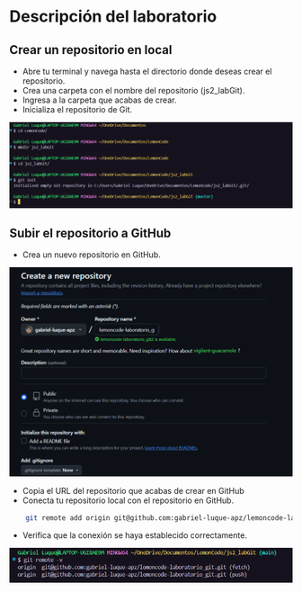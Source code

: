 # Descripción del laboratorio

## Crear un repositorio en local

- Abre tu terminal y navega hasta el directorio donde deseas crear el repositorio.
- Crea una carpeta con el nombre del repositorio (js2_labGit).
- Ingresa a la carpeta que acabas de crear.
- Inicializa el repositorio de Git.

![commandos para crear la carpeta](img/commands.png)

## Subir el repositorio a GitHub

- Crea un nuevo repositorio en GitHub.

![repository github](img/repository.png)

- Copia el URL del repositorio que acabas de crear en GitHub
- Conecta tu repositorio local con el repositorio en GitHub.
```sh
    git remote add origin git@github.com:gabriel-luque-apz/lemoncode-laboratorio_git.git
```
- Verifica que la conexión se haya establecido correctamente.

![url github and connect](img/remotev.png)